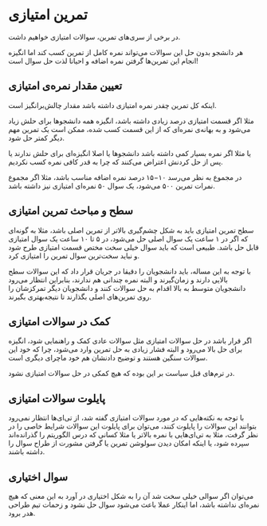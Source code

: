 # تمرین امتیازی

در برخی از سری‌های تمرین، سوالات امتیازی خواهیم داشت.

هر دانشجو بدون حل این سوالات می‌تواند نمره کامل از تمرین کسب کند اما انگیزه انجام این تمرین‌ها گرفتن نمره اضافه و احیانا لذت حل سوال است!



## تعیین مقدار نمره‌ی امتیازی

اینکه کل تمرین چقدر نمره امتیازی داشته باشد مقدار چالش‌برانگیز است.

 مثلا اگر قسمت امتیازی درصد زیادی داشته باشد، انگیزه همه دانشجوها برای حلش زیاد می‌شود و به بهانه‌ی نمره‌ای که از این قسمت کسب شده، ممکن است یک تمرین مهم دیگر کمتر حل شود.

یا مثلا اگر نمره بسیار کمی داشته باشد دانشجوها یا اصلا انگیزه‌ای برای حلش ندارند یا پس از حل کردنش اعتراض می‌کنند که چرا به قدر کافی نمره کسب نکردیم.

در مجموع به نظر می‌رسد ۱۰−۱۵ درصد نمره اضافه مناسب باشد، مثلا اگر مجموع نمرات تمرین ۵۰۰ می‌شود، یک سوال ۵۰ نمره‌ای امتیازی نیز داشته باشد.



## سطح و مباحث تمرین امتیازی 

سطح تمرین امتیازی باید به شکل چشم‌گیری بالاتر از تمرین اصلی باشد، مثلا به گونه‌ای که اگر در ۱ ساعت یک سوال اصلی حل می‌شود، در ۵ تا ۱۰ ساعت یک سوال امتیازی قابل حل باشد. طبیعی است که باید سوال خیلی سخت مختص قسمت امتیازی طرح شود و نباید سخت‌ترین سوال تمرین را امتیازی کرد. 

با توجه به این مساله، باید دانشجویان را دقیقا در جریان قرار داد که این سوالات سطح بالایی دارند و زمان‌گیرند و البته نمره چندانی هم ندارند، بنابراین انتظار می‌رود دانشجویان متوسط به بالا اقدام به حل سوالات کنند و دانشجویان دیگر تمرکزشان را روی تمرین‌های اصلی بگذارند تا نتیجه‌بهتری بگیرند.



## کمک در سوالات امتیازی

اگر قرار باشد در حل سوالات امتیازی مثل سوالات عادی کمک و راهنمایی شود، انگیزه برای حل بالا می‌رود و البته فشار زیادی به حل تمرین وارد می‌شود، چرا که خود این سوالات سنگین هستند و توضیح دادنشان هم خود ماچرای دیگری است.

در ترم‌های قبل سیاست بر این بوده که هیچ کمکی در حل سوالات امتیازی نشود.



## پایلوت سوالات امتیازی

با توجه به نکته‌هایی که در مورد سوالات امتیازی گفته شد، از تی‌ای‌ها انتظار نمی‌رود بتوانند این سوالات را پایلوت کنند، می‌توان برای پایلوت این سوالات شرایط خاصی را در نظر گرفت، مثلا به تی‌ای‌هایی با نمره بالاتر یا مثلا کسانی که درس الگوریتم را گذرانده‌اند سپرده شود، یا اینکه امکان دیدن سولوشن تمرین یا گرفتن مشورت از طراح سوال را داشته باشند.



## سوال اختیاری

می‌توان اگر سوالی خیلی سخت شد آن را به شکل اختیاری در آورد به این معنی که هیچ نمره‌ای نداشته باشد، اما اینکار عملا باعث می‌شود سوال حل نشود و زحمات تیم طراحی هدر برود.
